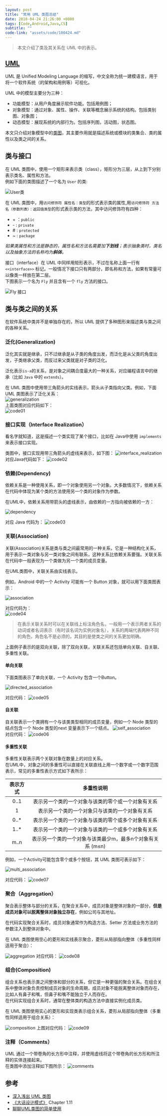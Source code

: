 ```yaml
---
layout: post
title: "常用 UML 类图总结"
date: 2018-04-24 21:26:00 +0800
tags: [Code,Android,Java,CS]
subtitle: ""
code-link: "assets/code/180424.md"
---
```

>本文介绍了类及其关系在 UML 中的表示。   

## [UML](https://zh.wikipedia.org/wiki/%E7%BB%9F%E4%B8%80%E5%BB%BA%E6%A8%A1%E8%AF%AD%E8%A8%80) 
UML 是 Unified Modeling Language 的缩写，中文全称为统一建模语言，用于将一个软件系统（的架构和用例等）可视化。   

UML 中的模型主要分为三种：   
- 功能模型：从用户角度展示软件功能。包括用例图；
- 对象模型：通过对象、属性、操作、关联等概念展示系统的结构。包括类别图、对象图；
- 动态模型：展现系统的内部行为。包括序列图，活动图，状态图。     

本文只介绍对象模型中的[类图](https://zh.wikipedia.org/wiki/%E9%A1%9E%E5%88%A5%E5%9C%96)，其主要作用就是描述系统或模块的类集合、类的属性以及类之间的关系。

## 类与接口 
在 UML 类图中，使用一个矩形来表示类（class），矩形分为三层，从上到下分别表示类名、属性和方法。   
例如下面的类图描述了一个名为 `User` 的类:   

![User类](/assets/img/post/user.png)   

在 UML 类图中，用`访问修饰符 属性名：类型`的形式表示类的属性,用`访问修饰符 方法名（参数列表）：返回值类型`的形式表示类的方法，其中访问修饰符有四种：   

- \+ ：`public`
- \- : `private`
- \# : `protected`
- ~ : `package`    

*如果类属性和方法是静态的，属性名和方法名需要加**下划线**；表示抽象类时，类名以及抽象方法的名称均为**斜体**。*

接口（interface）在 UML 中同样用矩形表示，不过在名称上面一行有 `<<interface>>` 标记。一般情况下接口只有两部分，即名称和方法，如果有常量可以像类一样放在第二层。   
下图表示一个名为 `Fly` 并且含有一个 `fly` 方法的接口。  

![Fly 接口](/assets/img/post/interface.png) 
## 类与类之间的关系 
在软件系统中类并不是单独存在的，所以 UML 提供了多种图形来描述类与类之间的各种关系。
### 泛化(Generalization)
泛化其实就是继承，只不过继承是从子类的角度出发，而泛化是从父类的角度出发，子类继承父类，而反过来父类就是对子类的泛化。   

泛化表示`is-a`的关系，是对象之间耦合度最大的一种关系，对应编程语言中的继承（比如 `Java` 中的 `extends`）。  

在 UML 类图中使用带三角箭头的实线表示，箭头从子类指向父类。例如，下面 UML 类图表示了泛化关系：   
![generalization](/assets/img/post/generalization.png)    
上面类图对应代码如下：   
![code01](/assets/img/post/code/180424_01.png)
### 接口实现（Interface Realization）   
看名字就知道，这是描述一个类实现了某个接口，比如在 Java中使用 `implements` 来表示接口实现。   

类图中，接口实现用带三角箭头的虚线来表示，如下图：
![interface_realization](/assets/img/post/interface_realization.png)   
对应Java代码如下：
![code02](/assets/img/post/code/180424_02.png)
### 依赖(Dependency)
依赖关系是一种使用关系，即一个对象使用另一个对象。大多数情况下，依赖关系在代码中体现为某个类的方法使用另一个类的对象作为参数。    

在UML中，依赖关系用带箭头的虚线表示，由依赖的一方指向被依赖的一方： 

![dependency](/assets/img/post/dependency.png) 
 
对应 Java 代码为：
![code03](/assets/img/post/code/180424_03.png)
### 关联(Association)
关联(Association)关系是类与类之间最常用的一种关系，它是一种结构化关系，用于表示一类对象与另一类对象之间有联系，这种关系比依赖关系要强。关联关系在代码中一般表现为一个类做为另一个类的成员变量。   

在UML类图中，关联关系由实线表示。 


例如，Android 中的一个 Activity 可能有一个 Button 对象，就可以用下面类图表示：    

![association](/assets/img/post/association.png) 

对应代码为：   
![code04](/assets/img/post/code/180424_04.png)


>在表示关联关系时可以在关联线上标注角色名，一般用一个表示两者关系的动词或者名词表示（有时该名词为实例对象名），关系的两端代表两种不同的角色，角色名不是必须的，其目的是使类之间的关系更加明确。  

上面例子表示的是双向关联，除了双向关联，关联关系还包括单向关联、自关联、多重性关联。   
#### 单向关联 
下面类图表示了单向关联，一个 Activity 包含一个Button。   

![directed_association](/assets/img/post/directed_association.png)

对应代码：
![code05](/assets/img/post/code/180424_05.png)
#### 自关联 
自关联表示一个类拥有一个与该类类型相同的成员变量，例如一个 Node 类型的结点包含一个 Node 类型的next 变量表示下一个结点。 
 ![self_association](/assets/img/post/self_association.png)  
 对应代码：
![code06](/assets/img/post/code/180424_06.png)
#### 多重性关联 
多重性关联表示两个关联对象在数量上的对应关系。   
在UML中，对象之间的多重性可以直接在关联直线上用一个数字或一个数字范围表示，常见的多重性表示方式如下表所示：   

|表示方式|多重性说明|
|:-----:|:-----:|
|0..1|表示另一个类的一个对象与该类的零个或一个对象有关系|  
|1|表示另一个类的一个对象只与该类的一个对象有关系| 
|0..*|表示另一个类的一个对象与该类的零个或多个对象有关系| 
|1..*|表示另一个类的一个对象与该类的一个或多个对象有关系|
|m..n|表示另一个类的一个对象与该类最少m，最多n个对象有关系 (m≤n)|    

例如，一个Activity可能包含零个或多个按钮，其 UML 类图可表示如下：   

 ![multi_association](/assets/img/post/multi_association.png) 

对应代码：
![code07](/assets/img/post/code/180424_07.png)

### 聚合（Aggregation）
聚合表示整体与部分的关系，在聚合关系中，成员对象是整体对象的一部分，**但是成员对象可以脱离整体对象独立存在**，例如公司与其地址。  

在代码实现聚合关系时，成员对象通常作为构造方法、Setter 方法或业务方法的参数注入到整体对象中。   

在 UML 类图使用空心的菱形和实线表示聚合，菱形从局部指向整体（多重性同样适用于聚合）：   

 ![aggregation](/assets/img/post/aggregation.png) 
对应代码：
![code08](/assets/img/post/code/180424_08.png)
### 组合(Composition)
组合关系也表示类之间整体和部分的关系，但它是一种更强的聚合关系。在组合关系中整体对象负责控制成员对象的生命周期，成员对象不能脱离整体对象而存在，比如人有鼻子和嘴，但鼻子和嘴不能独立于人而存在。   
在代码实现组合关系时，通常在整体类的构造方法中直接实例化成员类。  

在 UML 类图使用实心的菱形和实现类表示组合关系，菱形从局部指向整体（多重性同样适用于组合关系）：   

![composition](/assets/img/post/composition.png)
上图对应代码：
![code09](/assets/img/post/code/180424_09.png)


### 注释（Comments）
UML 通过一个带卷角的长方形中注释，并使用虚线将这个带卷角的长方形和所注释的实体连接起来。   
在类图中添加注释如下图所示：
![comments](/assets/img/post/comments.png)

## 参考
- [深入浅出 UML 类图](http://www.uml.org.cn/oobject/201211231.asp)
- [《大话设计模式》](https://item.jd.com/10079261.html) Chapter 1.11
- [聊聊UML类图的简单使用](http://blog.longjiazuo.com/archives/1133)

